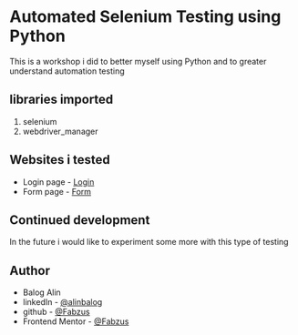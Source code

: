 # Automated Selenium Testing using Python

This is a workshop i did to better myself using Python and to greater understand automation testing

## libraries imported

1. selenium
2. webdriver_manager

## Websites i tested

- Login page - [Login](https://the-internet.herokuapp.com/login)
- Form page - [Form](https://formy-project.herokuapp.com/form)

## Continued development

In the future i would like to experiment some more with this type of testing

## Author

- Balog Alin
- linkedIn - [@alinbalog](https://www.linkedin.com/in/alinbalog/)
- github - [@Fabzus](https://github.com/Fabzus)
- Frontend Mentor - [@Fabzus](https://www.frontendmentor.io/profile/Fabzus)
